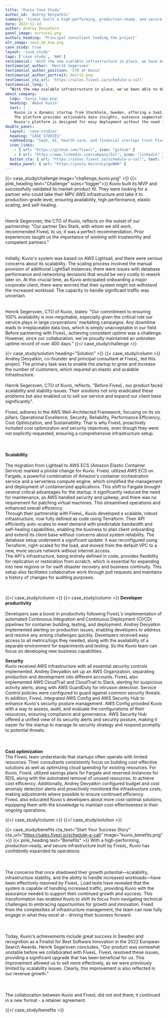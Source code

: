 ```yaml
---
title: 'Kuvio Case Study'
author_id: 'Andrey Devyatkin'
summary: 'FivexL built a high-performing, production-ready, and secure infrastructure defined in code for a Swedish startup.'
date: 2023-12-14
author: Andrey Devyatkin
panel_image: ovrture1.png
authors_heading: 'Principal consultant leading the project'
alt_image: vova_sm_bnw.png
case_study: true
layout: 'case_study'
tags: ['case study', 'AWS']
testimonial: 'With the new scalable infrastructure in place, we have been able to develop a range of new features for our product.'
testimonial_author: 'Henrik Segersven'
testimonial_author_position: 'CTO at Kuvio'
testimonial_author_portrait: Henrik.png
testimonial_cta_url: 'https://sales.fivexl.io/schedule-a-call'
testimonial_long: |
  “With the new scalable infrastructure in place, we've been able to develop a range of new features for our product. It's not just about having a scalable system; it's about providing a reliable service that our clients can trust. Achieving 100% uptime reinforces that trust and enhances our ability to effectively sell our service.”
about_company:
  logo: 'kuvio_logo.png'
  heading: 'About Kuvio'
  text: |
    Kuvio is a dynamic startup from Stockholm, Sweden, offering a SaaS platform for Marketing Data Activation tailored to the retail e-commerce industry.  
    The platform provides actionable data insights, audience segmentation, and profit optimization services, enabling e-commerce businesses to make informed decisions and improve outcomes.  
    Kuvio's platform is designed for easy deployment without the need for developer assistance from the client's side, ensuring it's accessible and efficient for all users.
double_panel:
  layout: 'case-studies'
  heading: "CASE STUDIES"
  subheading: "SaaS, AI, health care, and financial startups trust FivexL to build their infrastructure in AWS, empowering their businesses to grow faster. Learn how."
  icon_links:
    - { url: "https://github.com/fivexl", icon: "github" }
    - { url: "https://www.linkedin.com/company/5xl", icon: "linkedin" }
  button_cta: { url: "https://sales.fivexl.io/schedule-a-call", text: "Book a consultation" }
  media_panel: { url: "https://youtu.be/uruLy1goNW0" }
---
```

{{< case_study/challenge  image="challenge_kuvio.png" >}}
{{< pink_heading text="Challenge"  sizes="bigger">}} 
Kuvio built its MVP and successfully validated its market-product fit. They were looking for a partner who could take their MPV AWS infrastructure and take it to production-grade level, ensuring availability, high performance, elastic scaling, and self-healing.<br/>
<br/>  
Henrik Segersven, the CTO of Kuvio, reflects on the outset of our partnership: "Our partner Dev Stark, with whom we still work, recommended FivexL to us; it was a perfect recommendation. Prior experiences taught us the importance of working with trustworthy and competent partners."<br/>
<br/>  
Initially, Kuvio's system was based on AWS Lightsail, and there were serious concerns about its scalability. The scaling process involved the manual provision of additional LightSail instances; there were issues with database performance and networking decisions that would be very costly to rework later on. At this crucial time, as Kuvio anticipated onboarding a major corporate client, there were worries that their system might not withstand the increased workload. The capacity to handle significant traffic was uncertain.<br/>
<br/>  
Henrik Segersven, CTO of Kuvio, states: "Our commitment to ensuring 100% availability is non-negotiable, especially given the critical role our service plays in large corporations' marketing campaigns. Any downtime leads to irreplaceable data loss, which is simply unacceptable in our field. Before partnering with FivexL, achieving consistent uptime was a challenge. However, since our collaboration, we've proudly maintained an unbroken uptime record of over 400 days." 
{{</ case_study/challenge >}}

{{< case_study/solution heading="Solution" >}}
{{< case_study/column >}}
Andrey Devyatkin, co-founder and principal consultant at FivexL, led this project. The primary task was to enable the startup to grow and increase the number of customers, which required an elastic and scalable infrastructure.<br/>  
Henrik Segersven, CTO of Kuvio, reflects, "Before FivexL, our product faced scalability and stability issues. Their solutions not only eradicated these problems but also enabled us to sell our service and expand our client base significantly".<br/>  
FivexL adheres to the AWS Well-Architected Framework, focusing on its six pillars: Operational Excellence, Security, Reliability, Performance Efficiency, Cost Optimization, and Sustainability. That is why FivexL proactively included cost optimization and security objectives, even though they were not explicitly requested, ensuring a comprehensive infrastructure setup.<br/>  
<br/>  
**Scalability**<br/>  
The migration from Lightsail to AWS ECS (Amazon Elastic Container Service) marked a pivotal change for Kuvio. FivexL utilized AWS ECS on Fargate, a powerful combination of Amazon's container orchestration service and a serverless compute engine, which simplified the management and deployment of containerized applications. This shift to Fargate brought several critical advantages for the startup: it significantly reduced the need for maintenance, as AWS handled security and upkeep, and there was no requirement for patching virtual machines. This streamlined operations and enhanced overall efficiency.  
Through their partnership with FivexL, Kuvio developed a scalable, robust infrastructure, now fully defined as code using Terraform. Their API efficiently auto-scales to meet demand with predictable bandwidth and self-healing capabilities, enabling the business to plan client onboarding and extend its client base without concerns about system reliability. The database setup underwent a significant update: it was reconfigured using Terraform, right-scaled for the load, and moved from the default VPC to a new, more secure network without internet access.  
The API's infrastructure, being entirely defined in code, provides flexibility for replication or restoration from scratch, which is essential for expanding into new regions or for swift disaster recovery and business continuity. This setup also facilitates collaborative work through pull requests and maintains a history of changes for auditing purposes.<br/>  
<br/>  

 
{{</ case_study/column >}}
{{< case_study/column >}}
**Developer productivity**<br/>  
Developers saw a boost in productivity following FivexL's implementation of automated Continuous Integration and Continuous Deployment (CI/CD) pipelines for container building, testing, and deployment. Andrey Devyatkin implemented alerting on production issues, enabling developers to address and resolve any arising challenges quickly. Developers received easy access to all metrics/logs they needed, along with the availability of a separate environment for experiments and testing. So the Kuvio team can focus on developing new business capabilities.  

**Security**  
Kuvio received AWS infrastructure with all essential security controls implemented. Andrey Devyatkin set up an AWS Organization, separating production and development into different accounts. FivexL also implemented AWS CloudTrail and CloudTrail to Slack, alerting for suspicious activity alerts, along with AWS GuardDuty for intrusion detection. Service Control policies were configured to guard against common security threats.  
In addition, FivexL integrated AWS Config and AWS Security Hub to enhance Kuvio's security posture management. AWS Config provided Kuvio with a way to assess, audit, and evaluate the configurations of their resources, ensuring compliance and governance. AWS Security Hub offered a unified view of its security alerts and security posture, making it easier for the startup to manage its security strategy and respond promptly to potential threats.<br/>   
<br/>  
**Cost optimization**  
The FivexL team understands that startups often operate with limited resources. Their consultants consistently focus on building cost-effective solutions as well as optimizing cloud spending for existing resources. For Kuvio, FivexL utilized savings plans for Fargate and reserved instances for RDS, along with the automated removal of unused resources, to achieve cost efficiency.
Additionally, Andrey Devyatkin configured budget and cost anomaly detection alerts and proactively monitored the infrastructure costs, making adjustments where possible to ensure continued efficiency.  
FivexL also educated Kuvio's developers about more cost-optimal solutions, equipping them with the knowledge to maintain cost-effectiveness in their ongoing operations.

{{</ case_study/column >}}
{{</ case_study/solution >}}

{{< case_study/benefits
    cta_text="Start Your Success Story"
    cta_url="https://sales.fivexl.io/schedule-a-call"
    image="kuvio_benefits.png"
    >}}
{{< pink_heading text="Benefits" >}}
With a high-performing, production-ready, and secure infrastructure built by FivexL, Kuvio has confidently expanded its operations.<br/>  
<br/>  
The concerns that once shadowed their growth potential—scalability, infrastructure stability, and the ability to handle increased workloads—have been effectively resolved by FivexL. Load tests have revealed that the system is capable of handling increased traffic, providing Kuvio with the assurance needed to support their continued growth and success. This transformation has enabled Kuvio to shift its focus from navigating technical challenges to embracing opportunities for growth and innovation. Freed from the complexities of infrastructure management, the team can now fully engage in what they excel at - driving their business forward.<br/>  
<br/>   
Today, Kuvio's achievements include great success in Sweden and recognition as a Finalist for Best Software Innovation in the 2022 European Search Awards.
Henrik Segersven concludes, "Our product was somewhat unstable before we collaborated with FivexL. FivexL resolved these issues, providing a significant upgrade that has been beneficial for us. This improvement allowed us to sell more effectively, as we were previously limited by scalability issues. Clearly, this improvement is also reflected in our revenue growth."<br/>  
<br/>  
The collaboration between Kuvio and FivexL did not end there; it continued in a new format - a retainer agreement.

{{</ case_study/benefits >}}
